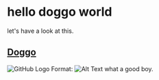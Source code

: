 # hello doggo world
let's have a look at this.

## [Doggo](http://www.google.com)
![GitHub Logo](/images/logo.png)
Format: ![Alt Text](url)
what a good boy.
